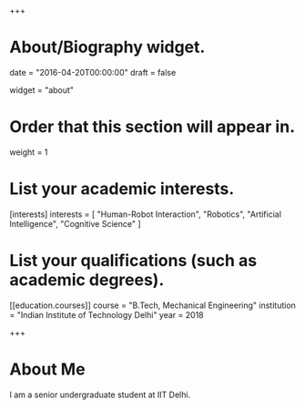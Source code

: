 +++
# About/Biography widget.

date = "2016-04-20T00:00:00"
draft = false

widget = "about"

# Order that this section will appear in.
weight = 1

# List your academic interests.
[interests]
  interests = [
    "Human-Robot Interaction",
    "Robotics",
    "Artificial Intelligence",
    "Cognitive Science"
  ]

# List your qualifications (such as academic degrees).
[[education.courses]]
  course = "B.Tech, Mechanical Engineering"
  institution = "Indian Institute of Technology Delhi"
  year = 2018

 
+++

# About Me

I am a senior undergraduate student at IIT Delhi. 
